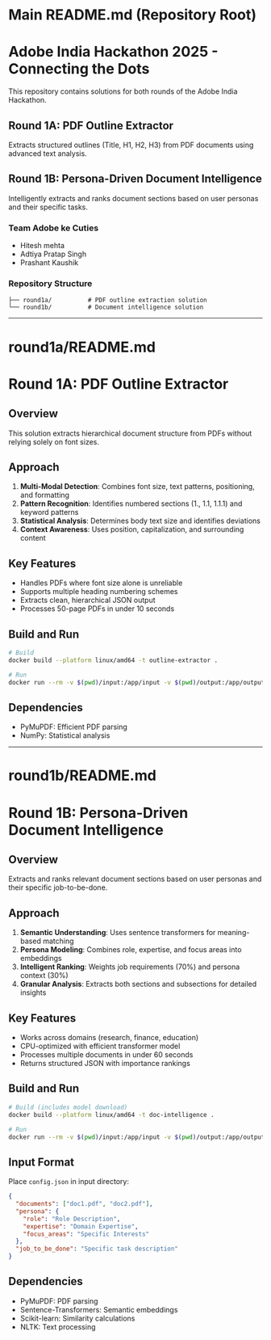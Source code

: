 # Main README.md (Repository Root)

# Adobe India Hackathon 2025 - Connecting the Dots

This repository contains solutions for both rounds of the Adobe India Hackathon.

## Round 1A: PDF Outline Extractor
Extracts structured outlines (Title, H1, H2, H3) from PDF documents using advanced text analysis.

## Round 1B: Persona-Driven Document Intelligence  
Intelligently extracts and ranks document sections based on user personas and their specific tasks.

### Team Adobe ke Cuties 
- Hitesh mehta
- Adtiya Pratap Singh
- Prashant Kaushik

### Repository Structure
```
├── round1a/          # PDF outline extraction solution
└── round1b/          # Document intelligence solution
```

---

# round1a/README.md

# Round 1A: PDF Outline Extractor

## Overview
This solution extracts hierarchical document structure from PDFs without relying solely on font sizes.

## Approach
1. **Multi-Modal Detection**: Combines font size, text patterns, positioning, and formatting
2. **Pattern Recognition**: Identifies numbered sections (1., 1.1, 1.1.1) and keyword patterns
3. **Statistical Analysis**: Determines body text size and identifies deviations
4. **Context Awareness**: Uses position, capitalization, and surrounding content

## Key Features
- Handles PDFs where font size alone is unreliable
- Supports multiple heading numbering schemes
- Extracts clean, hierarchical JSON output
- Processes 50-page PDFs in under 10 seconds

## Build and Run
```bash
# Build
docker build --platform linux/amd64 -t outline-extractor .

# Run
docker run --rm -v $(pwd)/input:/app/input -v $(pwd)/output:/app/output --network none outline-extractor
```

## Dependencies
- PyMuPDF: Efficient PDF parsing
- NumPy: Statistical analysis

---

# round1b/README.md

# Round 1B: Persona-Driven Document Intelligence

## Overview
Extracts and ranks relevant document sections based on user personas and their specific job-to-be-done.

## Approach
1. **Semantic Understanding**: Uses sentence transformers for meaning-based matching
2. **Persona Modeling**: Combines role, expertise, and focus areas into embeddings
3. **Intelligent Ranking**: Weights job requirements (70%) and persona context (30%)
4. **Granular Analysis**: Extracts both sections and subsections for detailed insights

## Key Features
- Works across domains (research, finance, education)
- CPU-optimized with efficient transformer model
- Processes multiple documents in under 60 seconds
- Returns structured JSON with importance rankings

## Build and Run
```bash
# Build (includes model download)
docker build --platform linux/amd64 -t doc-intelligence .

# Run
docker run --rm -v $(pwd)/input:/app/input -v $(pwd)/output:/app/output --network none doc-intelligence
```

## Input Format
Place `config.json` in input directory:
```json
{
  "documents": ["doc1.pdf", "doc2.pdf"],
  "persona": {
    "role": "Role Description",
    "expertise": "Domain Expertise",
    "focus_areas": "Specific Interests"
  },
  "job_to_be_done": "Specific task description"
}
```

## Dependencies
- PyMuPDF: PDF parsing
- Sentence-Transformers: Semantic embeddings
- Scikit-learn: Similarity calculations
- NLTK: Text processing